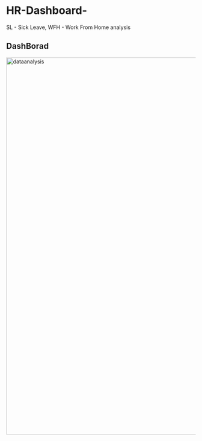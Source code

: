 # HR-Dashboard-
SL - Sick Leave, WFH - Work From Home analysis

## DashBorad 

<img align="center" alt="dataanalysis"  width = "1000" height = "Screenshot 2024-01-20 111330.png">

